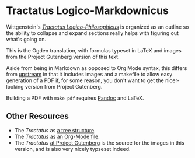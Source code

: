 # Tractatus Logico-Markdownicus

Wittgenstein's [*Tractatus Logico-Philosophicus*](https://en.wikipedia.org/wiki/Tractatus_Logico-Philosophicus) is organized as an outline so the ability to collapse and expand sections really helps with figuring out what's going on.

This is the Ogden translation, with formulas typeset in LaTeX and images from the Project Gutenberg version of this text.

Aside from being in Markdown as opposed to Org Mode syntax, this differs from [upstream](https://github.com/hrs/tractatus-logico-org) in that it includes images and a makefile to allow easy generation of a PDF if, for some reason, you don't want to get the nicer-looking version from Project Gutenberg.

Building a PDF with `make pdf` requires [Pandoc](http://pandoc.org/) and LaTeX.

## Other Resources

- The *Tractatus* as [a tree structure](http://www.tractatuslogico-philosophicus.com/).
- The *Tractatus* as [an Org-Mode file](https://github.com/hrs/tractatus-logico-org).
- The *Tractatus* [at Project Gutenberg](http://www.gutenberg.org/ebooks/5740) is the source for the images in this version, and is also very nicely typseset indeed.
